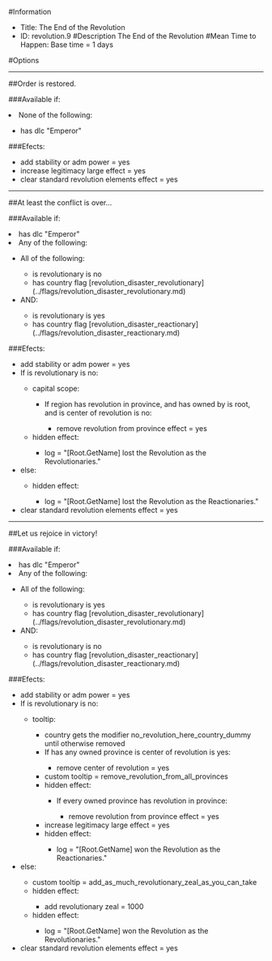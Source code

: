#Information
 - Title: The End of the Revolution
 - ID: revolution.9
#Description
The End of the Revolution
#Mean Time to Happen:
Base time = 1 days

#Options

___
##Order is restored.

###Available if:
<li>None of the following:</li><ul><li>has dlc "Emperor"</li></ul>

###Efects:<ul><li>add stability or adm power = yes</li><li>increase legitimacy large effect = yes</li><li>clear standard revolution elements effect = yes</li></ul>

___
##At least the conflict is over...

###Available if:
<li>has dlc "Emperor"</li><li>Any of the following:</li><ul><li>All of the following:</li><ul><li>is revolutionary is no</li><li>has country flag [revolution_disaster_revolutionary](../flags/revolution_disaster_revolutionary.md)</li></ul><li>AND:</li><ul><li>is revolutionary is yes</li><li>has country flag [revolution_disaster_reactionary](../flags/revolution_disaster_reactionary.md)</li></ul></ul>

###Efects:<ul><li>add stability or adm power = yes</li><li>If is revolutionary is no:</li><ul><li>capital scope:</li><ul><li>If region has revolution in province, and  has owned by is root, and  is center of revolution is no:</li><ul><li>remove revolution from province effect = yes</li></ul></ul><li>hidden effect:</li><ul><li>log = "[Root.GetName] lost the Revolution as the Revolutionaries."</li></ul></ul><li>else:</li><ul><li>hidden effect:</li><ul><li>log = "[Root.GetName] lost the Revolution as the Reactionaries."</li></ul></ul><li>clear standard revolution elements effect = yes</li></ul>

___
##Let us rejoice in victory!

###Available if:
<li>has dlc "Emperor"</li><li>Any of the following:</li><ul><li>All of the following:</li><ul><li>is revolutionary is yes</li><li>has country flag [revolution_disaster_revolutionary](../flags/revolution_disaster_revolutionary.md)</li></ul><li>AND:</li><ul><li>is revolutionary is no</li><li>has country flag [revolution_disaster_reactionary](../flags/revolution_disaster_reactionary.md)</li></ul></ul>

###Efects:<ul><li>add stability or adm power = yes</li><li>If is revolutionary is no:</li><ul><li>tooltip:</li><ul><li>country gets the modifier no_revolution_here_country_dummy until otherwise removed</li><li>If has any owned province is center of revolution is yes:</li><ul><li>remove center of revolution = yes</li></ul><li>custom tooltip = remove_revolution_from_all_provinces</li><li>hidden effect:</li><ul><li>If every owned province has revolution in province:</li><ul><li>remove revolution from province effect = yes</li></ul></ul><li>increase legitimacy large effect = yes</li><li>hidden effect:</li><ul><li>log = "[Root.GetName] won the Revolution as the Reactionaries."</li></ul></ul></ul><li>else:</li><ul><li>custom tooltip = add_as_much_revolutionary_zeal_as_you_can_take</li><li>hidden effect:</li><ul><li>add revolutionary zeal = 1000</li></ul><li>hidden effect:</li><ul><li>log = "[Root.GetName] won the Revolution as the Revolutionaries."</li></ul></ul><li>clear standard revolution elements effect = yes</li></ul>
